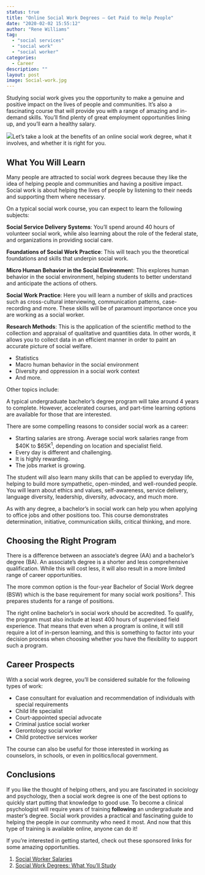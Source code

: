 ```yaml
---
status: true
title: "Online Social Work Degrees – Get Paid to Help People"
date: "2020-02-02 15:55:12"
author: "Rene Williams"
tag:
  - "social services"
  - "social work"
  - "social worker"
categories:
  - Career
description: ""
layout: post
image: Social-work.jpg
---
```


Studying social work gives you the opportunity to make a genuine and positive impact on the lives of people and communities. It’s also a fascinating course that will provide you with a range of amazing and in-demand skills. You’ll find plenty of great employment opportunities lining up, and you’ll earn a healthy salary.

![](/posts/Social-work-1024x681.jpg)Let’s take a look at the benefits of an online social work degree, what it involves, and whether it is right for you.

## What You Will Learn

Many people are attracted to social work degrees because they like the idea of helping people and communities and having a positive impact. Social work is about helping the lives of people by listening to their needs and supporting them where necessary.

On a typical social work course, you can expect to learn the following subjects:

**Social Service Delivery Systems**: You’ll spend around 40 hours of volunteer social work, while also learning about the role of the federal state, and organizations in providing social care.

**Foundations of Social Work Practice**: This will teach you the theoretical foundations and skills that underpin social work.

**Micro Human Behavior in the Social Environmen**t: This explores human behavior in the social environment, helping students to better understand and anticipate the actions of others.

**Social Work Practice**: Here you will learn a number of skills and practices such as cross-cultural interviewing, communication patterns, case-recording and more. These skills will be of paramount importance once you are working as a social worker.

**Research Methods**: This is the application of the scientific method to the collection and appraisal of qualitative and quantities data. In other words, it allows you to collect data in an efficient manner in order to paint an accurate picture of social welfare.

- Statistics
- Macro human behavior in the social environment
- Diversity and oppression in a social work context
- And more.

Other topics include:

A typical undergraduate bachelor’s degree program will take around 4 years to complete. However, accelerated courses, and part-time learning options are available for those that are interested.

There are some compelling reasons to consider social work as a career:

- Starting salaries are strong. Average social work salaries range from $40K to $65K<sup>1</sup>, depending on location and specialist field.
- Every day is different and challenging.
- It is highly rewarding.
- The jobs market is growing.

The student will also learn many skills that can be applied to everyday life, helping to build more sympathetic, open-minded, and well-rounded people. You will learn about ethics and values, self-awareness, service delivery, language diversity, leadership, diversity, advocacy, and much more.

As with any degree, a bachelor’s in social work can help you when applying to office jobs and other positions too. This course demonstrates determination, initiative, communication skills, critical thinking, and more.

## Choosing the Right Program

There is a difference between an associate’s degree (AA) and a bachelor’s degree (BA). An associate’s degree is a shorter and less comprehensive qualification. While this will cost less, it will also result in a more limited range of career opportunities.

The more common option is the four-year Bachelor of Social Work degree (BSW) which is the base requirement for many social work positions<sup>2</sup>. This prepares students for a range of positions.

The right online bachelor’s in social work should be accredited. To qualify, the program must also include at least 400 hours of supervised field experience. That means that even when a program is online, it will still require a lot of in-person learning, and this is something to factor into your decision process when choosing whether you have the flexibility to support such a program.

## Career Prospects

With a social work degree, you’ll be considered suitable for the following types of work:

- Case consultant for evaluation and recommendation of individuals with special requirements
- Child life specialist
- Court-appointed special advocate
- Criminal justice social worker
- Gerontology social worker
- Child protective services worker

The course can also be useful for those interested in working as counselors, in schools, or even in politics/local government.

## Conclusions

If you like the thought of helping others, and you are fascinated in sociology and psychology, then a social work degree is one of the best options to quickly start putting that knowledge to good use. To become a clinical psychologist will require years of training **following** an undergraduate and master’s degree. Social work provides a practical and fascinating guide to helping the people in our community who need it most. And now that this type of training is available online, anyone can do it!

If you’re interested in getting started, check out these sponsored links for some amazing opportunities.

1. [Social Worker Salaries](https://www.humanservicesedu.org/social-work-salaries.html)
2. [Social Work Degrees: What You’ll Study](https://www.allpsychologyschools.com/social-work/degrees/)
